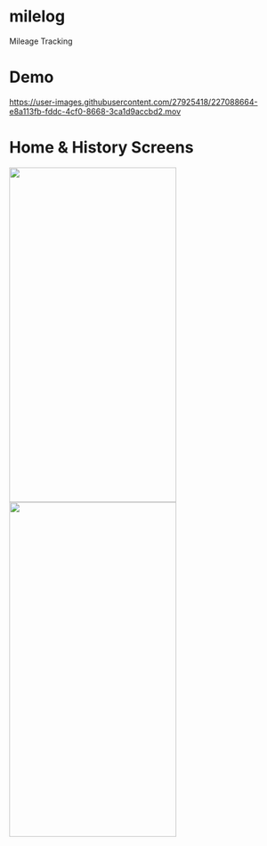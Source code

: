 # milelog
Mileage Tracking

# Demo
https://user-images.githubusercontent.com/27925418/227088664-e8a113fb-fddc-4cf0-8668-3ca1d9accbd2.mov

# Home & History Screens
<div>
  <img src="https://user-images.githubusercontent.com/27925418/227087454-c1f6e54e-1dee-4239-9c6d-03863cc5eede.png" width="300" height="600" />
  <img src="https://user-images.githubusercontent.com/27925418/227087553-b216d335-9027-4472-8fdf-370003226603.png" width="300" height="600" />
<div>
